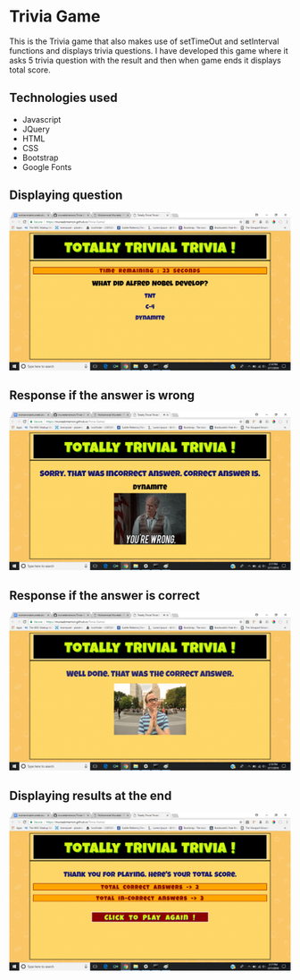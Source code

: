 # Trivia Game

This is the Trivia game that also makes use of setTimeOut and setInterval functions and displays trivia questions. I have developed this game where it asks 5 trivia question with the result and then when game ends it displays total score.

## Technologies used

- Javascript
- JQuery
- HTML
- CSS
- Bootstrap
- Google Fonts

## Displaying question

![alt text](/assets/images/triviapf1.png "Screenshot One")

## Response if the answer is wrong

![alt text](/assets/images/triviap3.png "Screenshot Two")

## Response if the answer is correct

![alt text](/assets/images/triviapf2.png "Screenshot Three")

## Displaying results at the end

![alt text](/assets/images/triviapf4.png "Screenshot Four")
